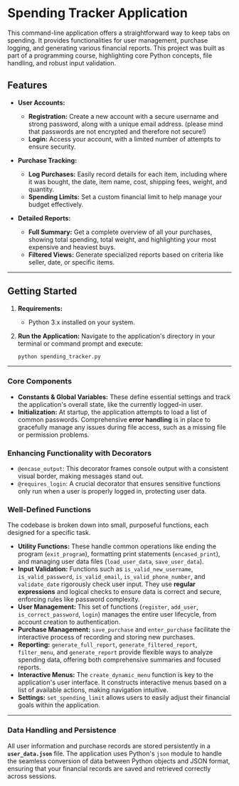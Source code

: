 # Spending Tracker Application

This command-line application offers a straightforward way to keep tabs on spending. It provides functionalities for user management, purchase logging, and generating various financial reports. This project was built as part of a programming course, highlighting core Python concepts, file handling, and robust input validation.

## Features

* **User Accounts:**
    * **Registration:** Create a new account with a secure username and strong password, along with a unique email address. (please mind that passwords are not encrypted and therefore not secure!)
    * **Login:** Access your account, with a limited number of attempts to ensure security.

* **Purchase Tracking:**
    * **Log Purchases:** Easily record details for each item, including where it was bought, the date, item name, cost, shipping fees, weight, and quantity.
    * **Spending Limits:** Set a custom financial limit to help manage your budget effectively.

* **Detailed Reports:**
    * **Full Summary:** Get a complete overview of all your purchases, showing total spending, total weight, and highlighting your most expensive and heaviest buys.
    * **Filtered Views:** Generate specialized reports based on criteria like seller, date, or specific items.

---

## Getting Started

1.  **Requirements:**
    * Python 3.x installed on your system.

2.  **Run the Application:**
    Navigate to the application's directory in your terminal or command prompt and execute:
    ```bash
    python spending_tracker.py
    ```

---

### Core Components

* **Constants & Global Variables:** These define essential settings and track the application's overall state, like the currently logged-in user.
* **Initialization:** At startup, the application attempts to load a list of common passwords. Comprehensive **error handling** is in place to gracefully manage any issues during file access, such as a missing file or permission problems.

### Enhancing Functionality with Decorators

* `@encase_output`: This decorator frames console output with a consistent visual border, making messages stand out.
* `@requires_login`: A crucial decorator that ensures sensitive functions only run when a user is properly logged in, protecting user data.

### Well-Defined Functions

The codebase is broken down into small, purposeful functions, each designed for a specific task.

* **Utility Functions:** These handle common operations like ending the program (`exit_program`), formatting print statements (`encased_print`), and managing user data files (`load_user_data`, `save_user_data`).
* **Input Validation:** Functions such as `is_valid_new_username`, `is_valid_password`, `is_valid_email`, `is_valid_phone_number`, and `validate_date` rigorously check user input. They use **regular expressions** and logical checks to ensure data is correct and secure, enforcing rules like password complexity.
* **User Management:** This set of functions (`register`, `add_user`, `is_correct_password`, `login`) manages the entire user lifecycle, from account creation to authentication.
* **Purchase Management:** `save_purchase` and `enter_purchase` facilitate the interactive process of recording and storing new purchases.
* **Reporting:** `generate_full_report`, `generate_filtered_report`, `filter_menu`, and `generate_report` provide flexible ways to analyze spending data, offering both comprehensive summaries and focused reports.
* **Interactive Menus:** The `create_dynamic_menu` function is key to the application's user interface. It constructs interactive menus based on a list of available actions, making navigation intuitive.
* **Settings:** `set_spending_limit` allows users to easily adjust their financial goals within the application.

---

### Data Handling and Persistence

All user information and purchase records are stored persistently in a **`user_data.json`** file. The application uses Python's `json` module to handle the seamless conversion of data between Python objects and JSON format, ensuring that your financial records are saved and retrieved correctly across sessions.
